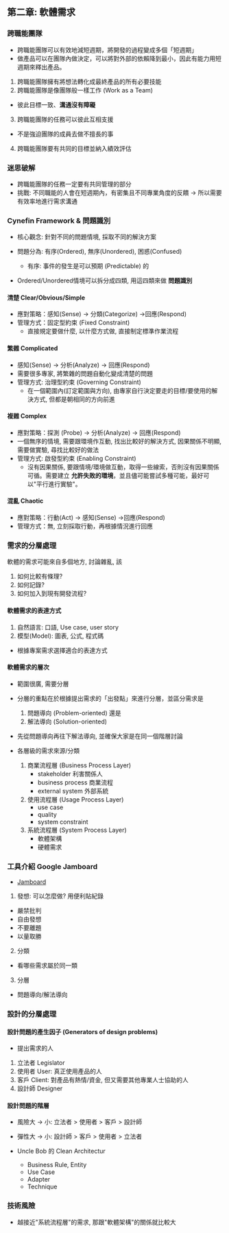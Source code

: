 ## 第二章: 軟體需求

### 跨職能團隊

- 跨職能團隊可以有效地減短週期，將開發的過程變成多個「短週期」
- 做產品可以在團隊內做決定，可以將對外部的依賴降到最小，因此有能力用短週期來釋出產品。

1. 跨職能團隊擁有將想法轉化成最終產品的所有必要技能
2. 跨職能團隊是像團隊般一樣工作 (Work as a Team)
  - 彼此目標一致、__溝通沒有障礙__
3. 跨職能團隊的任務可以彼此互相支援
  - 不是強迫團隊的成員去做不擅長的事
4. 跨職能團隊要有共同的目標並納入績效評估

### 迷思破解

- 跨職能團隊的任務一定要有共同管理的部分
- 挑戰: 不同職能的人會在短週期內，有密集且不同專業角度的反饋 -> 所以需要有效率地進行需求溝通

### Cynefin Framework & 問題識別

- 核心觀念: 針對不同的問題情境, 採取不同的解決方案

- 問題分為: 有序(Ordered), 無序(Unordered), 困惑(Confused)
  - 有序: 事件的發生是可以預期 (Predictable) 的

- Ordered/Unordered情境可以拆分成四類, 用這四類來做 __問題識別__

#### 清楚 Clear/Obvious/Simple
 
- 應對策略：感知(Sense) -> 分類(Categorize) ->回應(Respond)
- 管理方式：固定型約束 (Fixed Constraint)
  - 直接規定要做什麼, 以什麼方式做, 直接制定標準作業流程

#### 繁雜 Complicated

- 感知(Sense) -> 分析(Analyze) -> 回應(Respond)
- 需要很多專家, 將繁雜的問題自動化變成清楚的問題
- 管理方式: 治理型約束 (Governing Constraint)
  - 在一個範圍內(訂定範圍與方向), 由專家自行決定要走的目標/要使用的解決方式, 但都是朝相同的方向前進

#### 複雜 Complex

- 應對策略：探測 (Probe) -> 分析(Analyze) -> 回應(Respond)
- 一個無序的情境, 需要跟環境作互動, 找出比較好的解決方式, 因果關係不明顯, 需要做實驗, 尋找比較好的做法
- 管理方式: 啟發型約束 (Enabling Constraint)
  - 沒有因果關係, 要跟情境/環境做互動，取得一些線索，否則沒有因果關係可循。需要建立 __允許失敗的環境__，並且儘可能嘗試多種可能，最好可以"平行進行實驗"。

#### 混亂 Chaotic

- 應對策略：行動(Act) -> 感知(Sense) ->回應(Respond)
- 管理方式：無, 立刻採取行動，再根據情況進行回應

### 需求的分層處理

軟體的需求可能來自多個地方, 討論雜亂, 該
1. 如何比較有條理? 
2. 如何記錄? 
3. 如何加入到現有開發流程?

#### 軟體需求的表達方式

1. 自然語言: 口語, Use case, user story
2. 模型(Model): 圖表, 公式, 程式碼

- 根據專案需求選擇適合的表達方式
 
#### 軟體需求的層次

- 範圍很廣, 需要分層
- 分層的重點在於根據提出需求的「出發點」來進行分層，並區分需求是
  1. 問題導向 (Problem-oriented) 還是
  2. 解法導向 (Solution-oriented)
- 先從問題導向再往下解法導向, 並確保大家是在同一個階層討論


- 各層級的需求來源/分類
    1. 商業流程層 (Business Process Layer)
        - stakeholder 利害關係人
        - business process 商業流程
        - external system 外部系統
    2. 使用流程層 (Usage Process Layer)
        - use case
        - quality
        - system constraint
    3. 系統流程層 (System Process Layer)
        - 軟體架構
        - 硬體需求

### 工具介紹 Google Jamboard

- [Jamboard](https://jamboard.google.com/)

1. 發想: 可以怎麼做? 用便利貼紀錄
  - 嚴禁批判
  - 自由發想
  - 不要離題
  - 以量取勝
2. 分類
  - 看哪些需求屬於同一類
3. 分層
  - 問題導向/解法導向

### 設計的分層處理 

#### 設計問題的產生因子 (Generators of design problems)

- 提出需求的人

1. 立法者 Legislator
2. 使用者 User: 真正使用產品的人
3. 客戶 Client: 對產品有熱情/資金, 但又需要其他專業人士協助的人
4. 設計師 Designer

#### 設計問題的階層

- 風險大 -> 小: 立法者 > 使用者 > 客戶 > 設計師
- 彈性大 -> 小: 設計師 > 客戶 > 使用者 > 立法者

- Uncle Bob 的 Clean Architectur
  - Business Rule, Entity
  - Use Case
  - Adapter 
  - Technique

### 技術風險

- 越接近"系統流程層"的需求, 那跟"軟體架構"的關係就比較大

